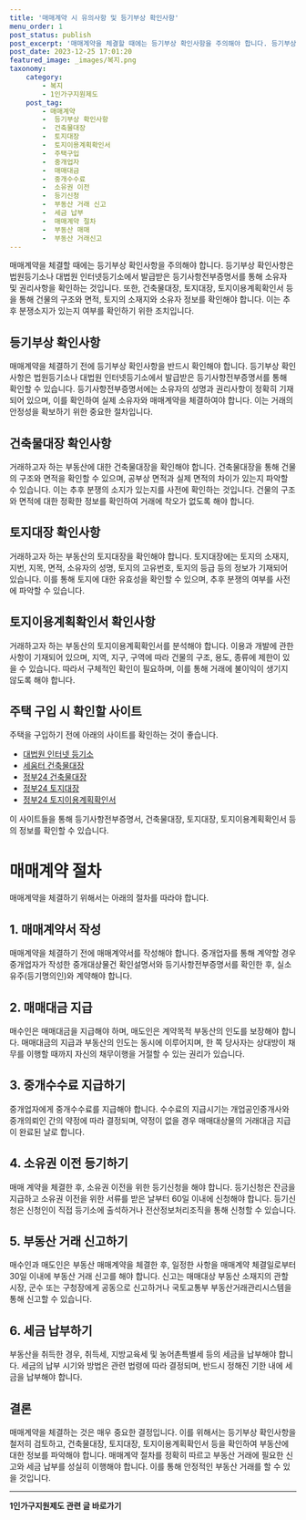 ```yaml
---
title: '매매계약 시 유의사항 및 등기부상 확인사항'
menu_order: 1
post_status: publish
post_excerpt: '매매계약을 체결할 때에는 등기부상 확인사항을 주의해야 합니다. 등기부상 확인사항은 법원등기소나 대법원 인터넷등기소에서 발급받은 등기사항전부증명서를 통해 소유자 및 권리사항을 확인하는 것입니다. 또한, 건축물대장, 토지대장, 토지이용계획확인서 등을 통해 건물의 구조와 면적, 토지의 소재지와 소유자 정보를 확인해야 합니다. 이는 추후 분쟁소지가 있는지 여부를 확인하기 위한 조치입니다.'
post_date: 2023-12-25 17:01:20
featured_image: _images/복지.png
taxonomy:
    category:
        - 복지
        - 1인가구지원제도
    post_tag:
        - 매매계약
        -  등기부상 확인사항
        -  건축물대장
        -  토지대장
        -  토지이용계획확인서
        -  주택구입
        -  중개업자
        -  매매대금
        -  중개수수료
        -  소유권 이전
        -  등기신청
        -  부동산 거래 신고
        -  세금 납부
        -  매매계약 절차
        -  부동산 매매
        -  부동산 거래신고
---
```



매매계약을 체결할 때에는 등기부상 확인사항을 주의해야 합니다. 등기부상 확인사항은 법원등기소나 대법원 인터넷등기소에서 발급받은 등기사항전부증명서를 통해 소유자 및 권리사항을 확인하는 것입니다. 또한, 건축물대장, 토지대장, 토지이용계획확인서 등을 통해 건물의 구조와 면적, 토지의 소재지와 소유자 정보를 확인해야 합니다. 이는 추후 분쟁소지가 있는지 여부를 확인하기 위한 조치입니다.

## 등기부상 확인사항

매매계약을 체결하기 전에 등기부상 확인사항을 반드시 확인해야 합니다. 등기부상 확인사항은 법원등기소나 대법원 인터넷등기소에서 발급받은 등기사항전부증명서를 통해 확인할 수 있습니다. 등기사항전부증명서에는 소유자의 성명과 권리사항이 정확히 기재되어 있으며, 이를 확인하여 실제 소유자와 매매계약을 체결하여야 합니다. 이는 거래의 안정성을 확보하기 위한 중요한 절차입니다.

## 건축물대장 확인사항

거래하고자 하는 부동산에 대한 건축물대장을 확인해야 합니다. 건축물대장을 통해 건물의 구조와 면적을 확인할 수 있으며, 공부상 면적과 실제 면적의 차이가 있는지 파악할 수 있습니다. 이는 추후 분쟁의 소지가 있는지를 사전에 확인하는 것입니다. 건물의 구조와 면적에 대한 정확한 정보를 확인하여 거래에 착오가 없도록 해야 합니다.

## 토지대장 확인사항

거래하고자 하는 부동산의 토지대장을 확인해야 합니다. 토지대장에는 토지의 소재지, 지번, 지목, 면적, 소유자의 성명, 토지의 고유번호, 토지의 등급 등의 정보가 기재되어 있습니다. 이를 통해 토지에 대한 유효성을 확인할 수 있으며, 추후 분쟁의 여부를 사전에 파악할 수 있습니다.

## 토지이용계획확인서 확인사항

거래하고자 하는 부동산의 토지이용계획확인서를 분석해야 합니다. 이용과 개발에 관한 사항이 기재되어 있으며, 지역, 지구, 구역에 따라 건물의 구조, 용도, 종류에 제한이 있을 수 있습니다. 따라서 구체적인 확인이 필요하며, 이를 통해 거래에 불이익이 생기지 않도록 해야 합니다.

## 주택 구입 시 확인할 사이트

주택을 구입하기 전에 아래의 사이트를 확인하는 것이 좋습니다.

- [대법원 인터넷 등기소](www.iros.go.kr)
- [세움터 건축물대장](https://cloud.eais.go.kr)
- [정부24 건축물대장](www.gov.kr)
- [정부24 토지대장](www.gov.kr)
- [정부24 토지이용계획확인서](www.gov.kr)

이 사이트들을 통해 등기사항전부증명서, 건축물대장, 토지대장, 토지이용계획확인서 등의 정보를 확인할 수 있습니다.

# 매매계약 절차

매매계약을 체결하기 위해서는 아래의 절차를 따라야 합니다.

## 1. 매매계약서 작성

매매계약을 체결하기 전에 매매계약서를 작성해야 합니다. 중개업자를 통해 계약할 경우 중개업자가 작성한 중개대상물건 확인설명서와 등기사항전부증명서를 확인한 후, 실소유주(등기명의인)와 계약해야 합니다.

## 2. 매매대금 지급

매수인은 매매대금을 지급해야 하며, 매도인은 계약목적 부동산의 인도를 보장해야 합니다. 매매대금의 지급과 부동산의 인도는 동시에 이루어지며, 한 쪽 당사자는 상대방이 채무를 이행할 때까지 자신의 채무이행을 거절할 수 있는 권리가 있습니다.

## 3. 중개수수료 지급하기

중개업자에게 중개수수료를 지급해야 합니다. 수수료의 지급시기는 개업공인중개사와 중개의뢰인 간의 약정에 따라 결정되며, 약정이 없을 경우 매매대상물의 거래대금 지급이 완료된 날로 합니다.

## 4. 소유권 이전 등기하기

매매 계약을 체결한 후, 소유권 이전을 위한 등기신청을 해야 합니다. 등기신청은 잔금을 지급하고 소유권 이전을 위한 서류를 받은 날부터 60일 이내에 신청해야 합니다. 등기신청은 신청인이 직접 등기소에 출석하거나 전산정보처리조직을 통해 신청할 수 있습니다.

## 5. 부동산 거래 신고하기

매수인과 매도인은 부동산 매매계약을 체결한 후, 일정한 사항을 매매계약 체결일로부터 30일 이내에 부동산 거래 신고를 해야 합니다. 신고는 매매대상 부동산 소재지의 관할 시장, 군수 또는 구청장에게 공동으로 신고하거나 국토교통부 부동산거래관리시스템을 통해 신고할 수 있습니다.

## 6. 세금 납부하기

부동산을 취득한 경우, 취득세, 지방교육세 및 농어촌특별세 등의 세금을 납부해야 합니다. 세금의 납부 시기와 방법은 관련 법령에 따라 결정되며, 반드시 정해진 기한 내에 세금을 납부해야 합니다.

## 결론


매매계약을 체결하는 것은 매우 중요한 결정입니다. 이를 위해서는 등기부상 확인사항을 철저히 검토하고, 건축물대장, 토지대장, 토지이용계획확인서 등을 확인하여 부동산에 대한 정보를 파악해야 합니다. 매매계약 절차를 정확히 따르고 부동산 거래에 필요한 신고와 세금 납부를 성실히 이행해야 합니다. 이를 통해 안정적인 부동산 거래를 할 수 있을 것입니다.
<!-- wp:separator -->
<hr class="wp-block-separator has-alpha-channel-opacity"/>
<!-- /wp:separator -->

<!-- wp:group {"backgroundColor":"base","layout":{"type":"constrained"}} -->
<div class="wp-block-group has-base-background-color has-background"><!-- wp:paragraph {"align":"center","fontSize":"medium"} -->
<p class="has-text-align-center has-large-font-size"><strong>1인가구지원제도 관련 글 바로가기</strong></p>
<!-- /wp:paragraph -->


<!-- wp:latest-posts
{"categories":[{"id":14321,"count":19,"description":"","link":"https://uknowlaw.com/category/1%ec%9d%b8%ea%b0%80%ea%b5%ac%ec%a7%80%ec%9b%90%ec%a0%9c%eb%8f%84/","name":"1인가구지원제도","slug":"1인가구지원제도","taxonomy":"category","parent":0,"meta":[],"_links":{"self":[{"href":"https://uknowlaw.com/wp-json/wp/v2/categories/14321"}],"collection":[{"href":"https://uknowlaw.com/wp-json/wp/v2/categories"}],"about":[{"href":"https://uknowlaw.com/wp-json/wp/v2/taxonomies/category"}],"wp:post_type":[{"href":"https://uknowlaw.com/wp-json/wp/v2/posts?categories=14321"}],"curies":[{"name":"wp","href":"https://api.w.org/{rel}","templated":true}]}}],"postsToShow":100,"excerptLength":28,"postLayout":"grid","columns":2,"featuredImageAlign":"left","featuredImageSizeSlug":"large","fontSize":"small"} /--></div>
<!-- /wp:group -->